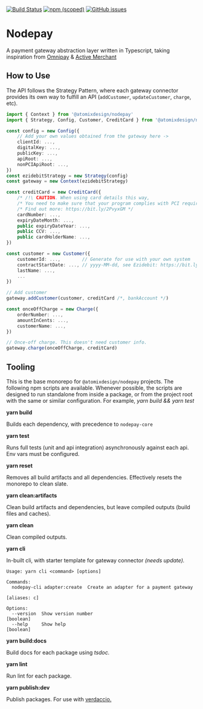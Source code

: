 [![Build Status](https://travis-ci.com/atomixdesign/nodepay.svg?branch=master)](https://travis-ci.com/atomixdesign/nodepay)
[![npm (scoped)](https://img.shields.io/npm/v/@atomixdesign/nodepay)](https://www.npmjs.com/package/@atomixdesign/nodepay)
[![GitHub issues](https://img.shields.io/github/issues/atomixdesign/nodepay)](https://github.com/atomixdesign/nodepay/issues)

# Nodepay

A payment gateway abstraction layer written in Typescript, taking inspiration from
[Omnipay](https://omnipay.thephpleague.com/) & [Active Merchant](http://activemerchant.org/)



## How to Use

The API follows the Strategy Pattern, where each gateway connector provides its own way to fulfill an API (`addCustomer`, `updateCustomer`,  `charge`, etc).

```typescript
import { Context } from '@atomixdesign/nodepay'
import { Strategy, Config, Customer, CreditCard } from '@atomixdesign/nodepay-ezidebit'

const config = new Config({
	// Add your own values obtained from the gateway here ->
	clientId: ...,
    digitalKey: ...,
    publicKey: ...,
    apiRoot: ...,
    nonPCIApiRoot: ...,
})
const ezidebitStrategy = new Strategy(config) 
const gateway = new Context(ezidebitStrategy)

const creditCard = new CreditCard({
    /* /!\ CAUTION. When using card details this way,
	/* You need to make sure that your program complies with PCI requirements.
	/* Find out more: https://bit.ly/2PvyxGM */
	cardNumber: ...,
    expiryDateMonth: ...,
    public expiryDateYear: ...,
    public CCV: ...,
    public cardHolderName: ...,
})

const customer = new Customer({
    customerId: ..., 		// Generate for use with your own system
    contractStartDate: ..., // yyyy-MM-dd, see Ezidebit: https://bit.ly/3ibuZWo
    lastName: ...,
    ...
})

// Add customer
gateway.addCustomer(customer, creditCard /*, bankAccount */)

const onceOffCharge = new Charge({
	orderNumber: ...,
    amountInCents: ...,
    customerName: ...,
})

// Once-off charge. This doesn't need customer info.
gateway.charge(onceOffCharge, creditCard)
```



## Tooling

This is the base monorepo for `@atomixdesign/nodepay` projects. The following npm scripts are available. Whenever possible, the scripts are designed to run standalone from inside a package, or from the project root with the same or similar configuration. For example, *yarn build && yarn test*

**yarn build**

Builds each dependency, with precedence to `nodepay-core`

**yarn test**

Runs full tests (unit and api integration) asynchronously against each api. Env vars must be configured.

**yarn reset**

Removes all build artifacts and all dependencies. Effectively resets the monorepo to clean slate.

**yarn clean:artifacts**

Clean build artifacts and dependencies, but leave compiled outputs (build files and caches).

**yarn clean**

Clean compiled outputs.

**yarn cli**

In-built cli, with starter template for gateway connector *(needs update).*

```
Usage: yarn cli <command> [options]

Commands:
  nodepay-cli adapter:create  Create an adapter for a payment gateway
                                                                   [aliases: c]

Options:
  --version  Show version number                                      [boolean]
  --help     Show help                                                [boolean]
```

**yarn build:docs**

Build docs for each package using *tsdoc.*

**yarn lint**

Run lint for each package.

**yarn publish:dev**

Publish packages. For use with [verdaccio.](https://verdaccio.org/)